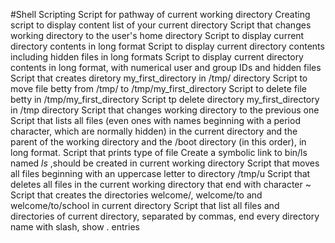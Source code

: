 #Shell Scripting
Script for pathway of current working directory
Creating script to display content list of your current directory
Script that changes working directory to the user's home directory
Script to display current directory contents in long format
Script to display current directory contents including hidden files in long formats
Script to display current directory contents in long format, with numerical user and group IDs and hidden files
Script that creates diretory my_first_directory in /tmp/ directory
Script to move file betty from /tmp/ to /tmp/my_first_directory
Script to delete file betty in /tmp/my_first_directory
Script tp delete directory my_first_directory in /tmp directory
Script that changes working directory to the previous one
Script that lists all files (even ones with names beginning with a period character, which are normally hidden) in the current directory and the parent of the working directory and the /boot directory (in this order), in long format.
Script that prints type of file
Create a symbolic link to bin/ls named _ls_ ,should be created in current working directory
Script that moves all files beginning with an uppercase letter to directory /tmp/u
Script that deletes all files in the current working directory that end with character ~
Script that creates the directories welcome/, welcome/to and welcome/to/school in current directory
Script that list all files and directories of current directory, separated by commas, end every directory name with slash, show . entries
